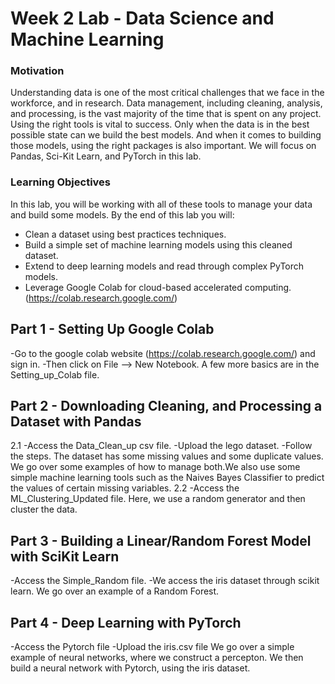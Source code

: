 # Week 2 Lab  - Data Science and Machine Learning

### Motivation
Understanding data is one of the most critical challenges that we face in the workforce, and in research. Data management, including cleaning, analysis, and processing, is the vast majority of the time that is spent on any project. Using the right tools is vital to success. Only when the data is in the best possible state can we build the best models. And when it comes to building those models, using the right packages is also important. We will focus on Pandas, Sci-Kit Learn, and PyTorch in this lab. 

### Learning Objectives
In this lab, you will be working with all of these tools to manage your data and build some models. By the end of this lab you will:
- Clean a dataset using best practices techniques.
- Build a simple set of machine learning models using this cleaned dataset.
- Extend to deep learning models and read through complex PyTorch models.
- Leverage Google Colab for cloud-based accelerated computing. (https://colab.research.google.com/)

## Part 1 - Setting Up Google Colab
-Go to the google colab website (https://colab.research.google.com/) and sign in. 
-Then click on File --> New Notebook.
A few more basics are in the Setting_up_Colab file.

## Part 2 - Downloading Cleaning, and Processing a Dataset with Pandas
2.1
-Access the Data_Clean_up csv file. 
-Upload the lego dataset.
-Follow the steps. 
The dataset has some missing values and some duplicate values. We go over some examples of how to manage both.We also use some simple machine learning tools such as the Naives Bayes Classifier to predict the values of certain missing variables.
2.2
-Access the ML_Clustering_Updated file.
Here, we use a random generator and then cluster the data.


## Part 3 - Building a Linear/Random Forest Model with SciKit Learn
-Access the Simple_Random file. 
-We access the iris dataset through scikit learn.
We go over an example of a Random Forest.

## Part 4 - Deep Learning with PyTorch
-Access the Pytorch file
-Upload the iris.csv file
We go over a simple example of neural networks, where we construct a percepton. We then build a neural network with Pytorch, using the iris dataset.
